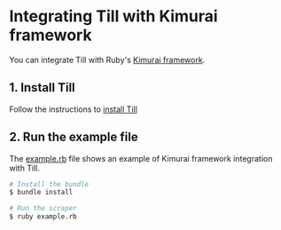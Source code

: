 # Integrating Till with Kimurai framework

You can integrate Till with Ruby's [Kimurai framework](https://github.com/vifreefly/kimuraframework).

## 1. Install Till

Follow the instructions to [install Till](https://till.datahen.com/docs/installation)

## 2. Run the example file

The [example.rb](example.rb) file shows an example of Kimurai framework integration with Till.
```bash
# Install the bundle
$ bundle install

# Run the scraper
$ ruby example.rb
```
